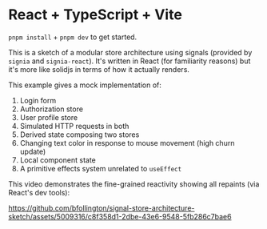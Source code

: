 # React + TypeScript + Vite

`pnpm install` + `pnpm dev` to get started.

This is a sketch of a modular store architecture using signals (provided by `signia` and `signia-react`). It's written in React (for familiarity reasons) but it's more like solidjs in terms of how it actually renders.

This example gives a mock implementation of:
1. Login form
2. Authorization store
3. User profile store
4. Simulated HTTP requests in both
5. Derived state composing two stores
6. Changing text color in response to mouse movement (high churn update)
7. Local component state
8. A primitive effects system unrelated to `useEffect`

This video demonstrates the fine-grained reactivity showing all repaints (via React's dev tools):

https://github.com/bfollington/signal-store-architecture-sketch/assets/5009316/c8f358d1-2dbe-43e6-9548-5fb286c7bae6


